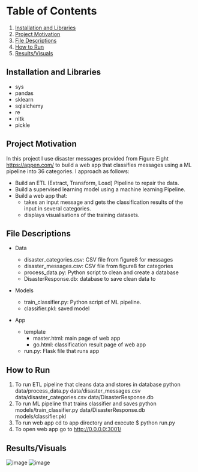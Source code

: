 # Table of Contents

1. [Installation and Libraries](#installation)
2. [Project Motivation](#motivation)
3. [File Descriptions](#files)
4. [How to Run](#run)
5. [Results/Visuals](#results)

## Installation and Libraries  <a name="installation"></a>

- sys
- pandas
- sklearn
- sqlalchemy
- re
- nltk
- pickle

## Project Motivation<a name="motivation"></a>

In this project I use disaster messages provided from Figure Eight https://appen.com/ to build a web app that classifies messages using a ML pipeline into 36 categories. 
I approach as follows:
- Build an ETL (Extract, Transform, Load) Pipeline to repair the data.
- Build a supervised learning model using a machine learning Pipeline.
- Build a web app that:
   - takes an input message and gets the classification results of the input in several categories.
   - displays visualisations of the training datasets.
   
## File Descriptions <a name="files"></a>

- Data
   - disaster_categories.csv: CSV file from figure8 for messages
   - disaster_messages.csv: CSV file from figure8 for categories
   - process_data.py: Python script to clean and create a database
   - DisasterResponse.db: database to save clean data to

- Models
   - train_classifier.py: Python script of ML pipeline.
   - classifier.pkl: saved model 

- App
   - template
      - master.html: main page of web app
      - go.html: classification result page of web app
   - run.py: Flask file that runs app

    
## How to Run <a name="run"></a>

1. To run ETL pipeline that cleans data and stores in database
     python data/process_data.py data/disaster_messages.csv data/disaster_categories.csv data/DisasterResponse.db
2. To run ML pipeline that trains classifier and saves
     python models/train_classifier.py data/DisasterResponse.db models/classifier.pkl
3. To run web app cd to app directory and execute $ python run.py
4. To open web app go to http://0.0.0.0:3001/

## Results/Visuals <a name="results"></a>

![image](https://user-images.githubusercontent.com/77011353/119129804-b0f8e000-ba37-11eb-8f32-aff0d4508c8e.png)
![image](https://user-images.githubusercontent.com/77011353/119130688-d0dcd380-ba38-11eb-88c2-25745d6a5b6b.png)
